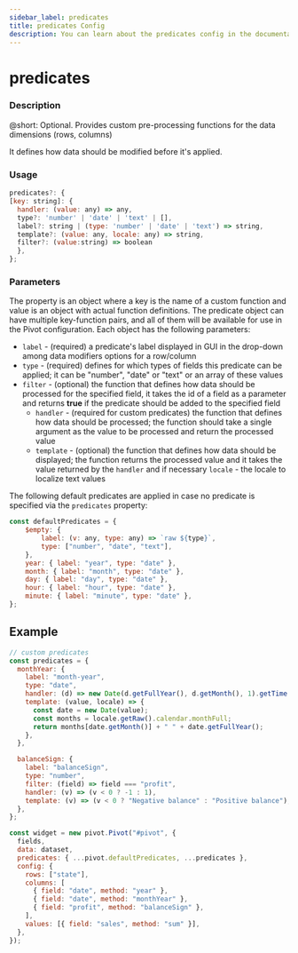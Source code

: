 ```yaml
---
sidebar_label: predicates
title: predicates Config
description: You can learn about the predicates config in the documentation of the DHTMLX JavaScript Pivot library. Browse developer guides and API reference, try out code examples and live demos, and download a free 30-day evaluation version of DHTMLX Pivot.
---
```


# predicates

### Description

@short: Optional. Provides custom pre-processing functions for the data dimensions (rows, columns)

It defines how data should be modified before it's applied.

### Usage

~~~jsx
predicates?: {
[key: string]: {
  handler: (value: any) => any,
  type?: 'number' | 'date' | 'text' | [],
  label?: string | (type: 'number' | 'date' | 'text') => string,
  template?: (value: any, locale: any) => string,
  filter?: (value:string) => boolean
  },
};
~~~

### Parameters

The property is an object where a key is the name of a custom function and value is an object with actual function definitions. The predicate object can have multiple key-function pairs, and all of them will be available for use in the Pivot configuration. Each object has the following parameters:

  - `label` - (required) a predicate's label displayed in GUI in the drop-down among data modifiers options for a row/column 
  - `type` - (required) defines for which types of fields this predicate can be applied; it can be "number", "date" or "text" or an array of these values
  - `filter` - (optional) the function that defines how data should be processed for the specified field, it takes the id of a field as a parameter and returns **true** if the predicate should be added to the specified field
	- `handler` - (required for custom predicates) the function that defines how data should be processed; the function should take a single argument as the value to be processed and return the processed value
	- `template` - (optional) the function that defines how data should be displayed; the function returns the processed value and it takes the value returned by the `handler` and if necessary `locale` - the locale to localize text values 
 
The following default predicates are applied in case no predicate is specified via the `predicates` property:

~~~jsx
const defaultPredicates = {
	$empty: {
		label: (v: any, type: any) => `raw ${type}`,
		type: ["number", "date", "text"],
	},
	year: { label: "year", type: "date" },
	month: { label: "month", type: "date" },
	day: { label: "day", type: "date" },
	hour: { label: "hour", type: "date" },
	minute: { label: "minute", type: "date" },
};
~~~

## Example

~~~jsx
// custom predicates
const predicates = {
  monthYear: {
    label: "month-year",
    type: "date",
    handler: (d) => new Date(d.getFullYear(), d.getMonth(), 1).getTime(),
    template: (value, locale) => {
      const date = new Date(value);
      const months = locale.getRaw().calendar.monthFull;
      return months[date.getMonth()] + " " + date.getFullYear();
    },
  },

  balanceSign: {
    label: "balanceSign",
    type: "number",
    filter: (field) => field === "profit",
    handler: (v) => (v < 0 ? -1 : 1),
    template: (v) => (v < 0 ? "Negative balance" : "Positive balance"),
  },
};

const widget = new pivot.Pivot("#pivot", {
  fields,
  data: dataset,
  predicates: { ...pivot.defaultPredicates, ...predicates },
  config: {
    rows: ["state"],
    columns: [
      { field: "date", method: "year" },
      { field: "date", method: "monthYear" },
      { field: "profit", method: "balanceSign" },
    ],
    values: [{ field: "sales", method: "sum" }],
  },
});
~~~


